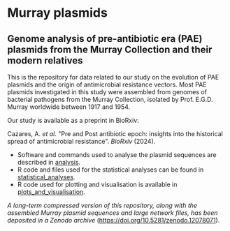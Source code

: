 # Murray plasmids
## Genome analysis of pre-antibiotic era (PAE) plasmids from the Murray Collection and their modern relatives
This is the repository for data related to our study on the evolution of PAE plasmids and the origin of antimicrobial resistance vectors. Most PAE plasmids investigated in this study were assembled from genomes of bacterial pathogens from the Murray Collection, isolated by Prof. E.G.D. Murray worldwide between 1917 and 1954.

Our study is available as a preprint in BioRxiv:

Cazares, A. _et al._ "Pre and Post antibiotic epoch: insights into the historical spread of antimicrobial resistance". _BioRxiv_ (2024).

- Software and commands used to analyse the plasmid sequences are described in [analysis](https://github.com/biophage/Murray_plasmids/tree/master/analysis).
- R code and files used for the statistical analyses can be found in [statistical_analyses](https://github.com/biophage/Murray_plasmids/tree/master/statistical_analyses).
- R code used for plotting and visualisation is available in [plots_and_visualisation](https://github.com/biophage/Murray_plasmids/tree/master/plots_and_visualisation).

_A long-term compressed version of this repository, along with the assembled Murray plasmid sequences and large network files, has been deposited in a Zenodo archive_ (https://doi.org/10.5281/zenodo.12078071).
